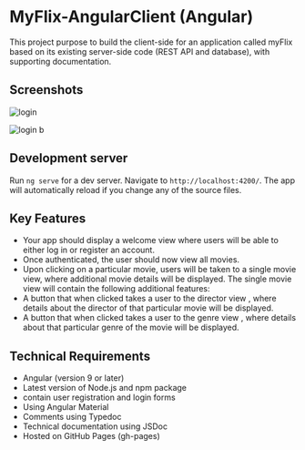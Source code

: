 # MyFlix-AngularClient (Angular)

This project purpose to build the client-side for an application called myFlix based on
its existing server-side code (REST API and database), with supporting
documentation.

## Screenshots

![login](https://user-images.githubusercontent.com/71074389/112536879-4cf6ca00-8dae-11eb-99d6-4779ff34d3ae.JPG)

![login b](https://user-images.githubusercontent.com/71074389/112536891-5122e780-8dae-11eb-9d19-89ab010d7166.JPG)

## Development server

Run `ng serve` for a dev server. Navigate to `http://localhost:4200/`. The app will automatically reload if you change any of the source files.

## Key Features
* Your app should display a welcome view where users will be able to either log in or register an
account.
* Once authenticated, the user should now view all movies.
* Upon clicking on a particular movie, users will be taken to a single movie view, where
additional movie details will be displayed. The single movie view will contain the following
additional features:
* A button that when clicked takes a user to the director view , where details about the
director of that particular movie will be displayed.
* A button that when clicked takes a user to the genre view , where details about that
particular genre of the movie will be displayed.

## Technical Requirements
* Angular (version 9 or later)
* Latest version of Node.js and npm package
* contain user registration and login forms
* Using Angular Material
* Comments using Typedoc
* Technical documentation using JSDoc
* Hosted on GitHub Pages (gh-pages)
